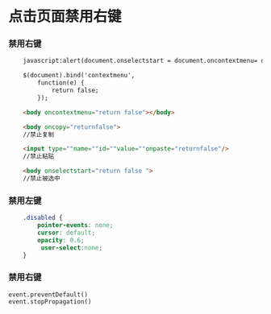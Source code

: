 # 点击页面禁用右键

### 禁用右键

```html
    javascript:alert(document.onselectstart = document.oncontextmenu= document.onmousedown = document.onkeydown= function(){return false; }); 

    $(document).bind('contextmenu', 
        function(e) {
            return false; 
        }); 

    <body oncontextmenu="return false"></body>

    <body oncopy="returnfalse">  
    //禁止复制

    <input type=""name=""id=""value=""onpaste="returnfalse"/>  
    //禁止粘贴

    <body onselectstart="return false ">   
    //禁止被选中
```

### 禁用左键

```css
    .disabled {
        pointer-events: none; 
        cursor: default; 
        opacity: 0.6; 
         user-select:none; 
    }
```

### 禁用右键

    event.preventDefault()
    event.stopPropagation()

